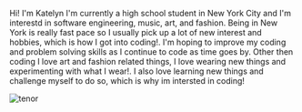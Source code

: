 Hi! I'm Katelyn
I'm currently a high school student in New York City and I'm interestd in software engineering, music, art, and fashion. Being in New York is really fast pace so I usually pick up a lot of new interest and hobbies,
which is how I got into coding!. I'm hoping to improve my coding and problem solving skills as I continue to code as time goes by. Other then coding I love art and fashion related things, I love wearing new things and experimenting
with what I wear!. I also love learning new things and challenge myself to do so, which is why im intersted in coding!

![tenor](https://github.com/user-attachments/assets/d6e3ee80-9f65-437e-b463-4ab3ce297904)

